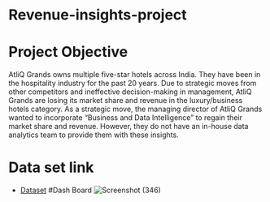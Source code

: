 # Revenue-insights-project
# Project Objective
AtliQ Grands owns multiple five-star hotels across India. They have been in the hospitality industry for the past 20 years. Due to strategic moves from other competitors and ineffective decision-making in management, AtliQ Grands are losing its market share and revenue in the luxury/business hotels category. As a strategic move, the managing director of AtliQ Grands wanted to incorporate “Business and Data Intelligence” to regain their market share and revenue. However, they do not have an in-house data analytics team to provide them with these insights.
# Data set link
- <a href="https://github.com/lakshminarayank519/Revenue-insights-project/blob/main/input-files-1%20(1).zip">Dataset</a>
#Dash Board
![Screenshot (346)](https://github.com/user-attachments/assets/438c45f5-d049-49de-8b0e-8db284a35cfb)
